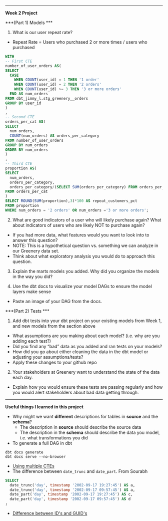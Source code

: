 
---
**Week 2 Project**

***(Part 1) Models ***

1. What is our user repeat rate?
- Repeat Rate = Users who purchased 2 or more times / users who purchased

```sql
WITH 
-- First CTE 
number_of_user_orders AS( 
SELECT 
  CASE 
    WHEN COUNT(user_id) = 1 THEN '1 order'
    WHEN COUNT(user_id) = 2 THEN '2 orders'
    WHEN COUNT(user_id) >= 3 THEN '3 or more orders' 
  END AS num_orders
FROM dbt_jimmy_l.stg_greenery__orders
GROUP BY user_id
)
,
-- Second CTE
orders_per_cat AS(
SELECT 
  num_orders, 
  COUNT(num_orders) AS orders_per_category
FROM number_of_user_orders
GROUP BY num_orders
ORDER BY num_orders
)
,
-- Third CTE
proportion AS(
SELECT 
  num_orders,
  orders_per_category,
  orders_per_category/(SELECT SUM(orders_per_category) FROM orders_per_cat) AS proportion
FROM orders_per_cat
)
SELECT ROUND(SUM(proportion),3)*100 AS repeat_customers_pct
FROM proportion
WHERE num_orders = '2 orders' OR num_orders ='3 or more orders';
```

2. What are good indicators of a user who will likely purchase again? What about indicators of users who are likely NOT to purchase again? 
- If you had more data, what features would you want to look into to answer this question?
- NOTE: This is a hypothetical question vs. something we can analyze in our Greenery data set. 
- Think about what exploratory analysis you would do to approach this question.

3. Explain the marts models you added. Why did you organize the models in the way you did?

4. Use the dbt docs to visualize your model DAGs to ensure the model layers make sense
- Paste an image of your DAG from the docs.

***(Part 2) Tests ***

1. Add dbt tests into your dbt project on your existing models from Week 1, and new models from the section above
- What assumptions are you making about each model? (i.e. why are you adding each test?)
- Did you find any “bad” data as you added and ran tests on your models? 
- How did you go about either cleaning the data in the dbt model or adjusting your assumptions/tests?
- Apply these changes to your github repo

2. Your stakeholders at Greenery want to understand the state of the data each day. 
- Explain how you would ensure these tests are passing regularly and how you would alert stakeholders about bad data getting through.

---
**Useful things I learned in this project**
- Why might we want **different** descriptions for tables in **source** and the **schema**?
  - The description in **source** should describe the source data
  - The description in the **schema** should describe the data you model, i.e. what transformations you did
- To generate a full DAG in dbt
```
dbt docs generate
dbt docs serve --no-browser
```

- [Using multiple CTEs](https://www.databasejournal.com/ms-sql/tips-for-using-common-table-expressions/#:~:text=The%20second%20CTE%20is%20defined,SELECT%20statement%20references%20each%20CTE.)
- The difference between `date_trunc` and `date_part`. From Sourabh
```sql
SELECT
  date_trunc('day', timestamp '2002-09-17 19:27:45') AS a,
  date_trunc('day', timestamp '2002-09-17 09:57:45') AS a,
  date_part('day', timestamp '2002-09-17 19:27:45') AS c,
  date_part('day', timestamp '2002-09-17 09:57:45') AS d
;
```
- [Difference between ID's and GUID's](https://blog.codinghorror.com/primary-keys-ids-versus-guids/)